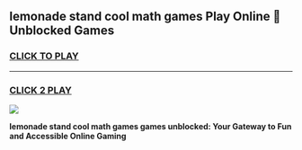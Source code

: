 
## lemonade stand cool math games Play Online 👋 Unblocked Games
<h3>
<a href="https://news.freeplayer.one?title=lemonade_stand_cool_math_games&ref=17CMG">CLICK TO PLAY</a></h3>
<hr>

<h3>
<a href="https://news.freeplayer.one?title=lemonade_stand_cool_math_games&ref=17CMG">CLICK 2 PLAY</a>
  
</h3>

<a href="https://news.freeplayer.one?title=lemonade_stand_cool_math_games&ref=17CMG/"><img src="https://clearcache.store/games.png"></a>


**lemonade stand cool math games games unblocked: Your Gateway to Fun and Accessible Online Gaming**
